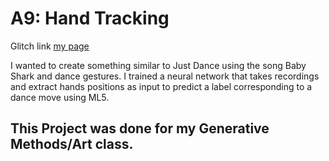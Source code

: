 # A9: Hand Tracking

Glitch link
[my page](https://galaxykate-a9.glitch.me)

I wanted to create something similar to Just Dance using the song Baby Shark and dance gestures. I trained a neural network that takes recordings and extract hands positions as input to predict a label corresponding to a dance move using ML5.


## This Project was done for my Generative Methods/Art class.
